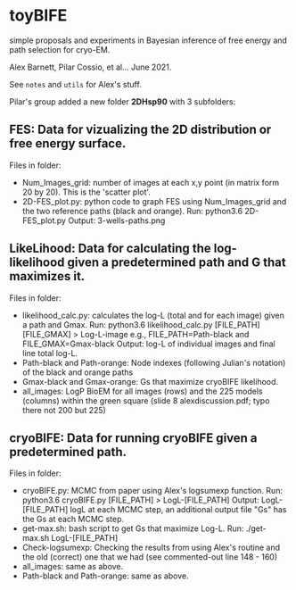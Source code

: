 # toyBIFE
simple proposals and experiments in Bayesian inference of free energy and path selection for cryo-EM.

Alex Barnett, Pilar Cossio, et al...   June 2021.

See ``notes`` and ``utils`` for Alex's stuff.

Pilar's group added a new folder **2DHsp90** with 3 subfolders:

## FES: Data for vizualizing the 2D distribution or free energy surface.
Files in folder:
 * Num\_Images\_grid: number of images at each x,y point (in matrix form 20 by 20). This is the 'scatter plot'.
 * 2D-FES\_plot.py: python code to graph FES using Num\_Images\_grid and the two reference paths (black and orange). 
 Run: python3.6 2D-FES\_plot.py 
 Output: 3-wells-paths.png

## LikeLihood: Data for calculating the log-likelihood given a predetermined path and G that maximizes it.
Files in folder:
* likelihood\_calc.py: calculates the log-L (total and for each image) given a path and Gmax. 
Run: python3.6 likelihood\_calc.py [FILE\_PATH] [FILE\_GMAX] > Log-L-image
e.g., FILE\_PATH=Path-black and FILE\_GMAX=Gmax-black
Output: log-L of individual images and final line total log-L. 
* Path-black and Path-orange: Node indexes (following Julian's notation) of the black and orange paths
* Gmax-black and Gmax-orange: Gs that maximize cryoBIFE likelihood. 
* all\_images: LogP BioEM for all images (rows) and the 225 models (columns) within the green square (slide 8 alexdiscussion.pdf; typo there not 200 but 225)

## cryoBIFE: Data for running cryoBIFE given a predetermined path. 
Files in folder:
* cryoBIFE.py: MCMC from paper using Alex's logsumexp function. 
Run:  python3.6 cryoBIFE.py [FILE\_PATH] > LogL-[FILE\_PATH]
Output: LogL-[FILE\_PATH] logL at each MCMC step, an additional output file "Gs" has the Gs at each MCMC step.
* get-max.sh: bash script to get Gs that maximize Log-L. 
Run: ./get-max.sh LogL-[FILE\_PATH] 
* Check-logsumexp: Checking the results from using Alex's routine and the old (correct) one that we had (see commented-out line 148 - 160)
* all\_images: same as above.
* Path-black and Path-orange: same as above.
